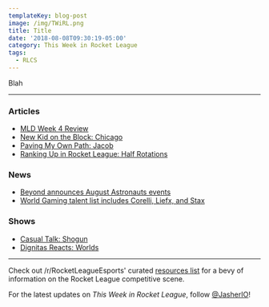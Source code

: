 ```yaml
---
templateKey: blog-post
image: /img/TWiRL.png
title: Title
date: '2018-08-08T09:30:19-05:00'
category: This Week in Rocket League
tags:
  - RLCS
---
```

Blah

---

### Articles

* [MLD Week 4 Review](https://www.mldoubles.com/single-post/2018/08/07/Season-7-Week-4-Review)
* [New Kid on the Block: Chicago](https://www.theplayerslobby.com/2165/new-kid-block-chicago-evil-geniuses/#.XaiYnn1a0q)
* [Paving My Own Path: Jacob](https://www.theplayerslobby.com/2186/paving-my-own-path-jacob-rogue-rocket-league/#.nEiz3ZoIlH)
* [Ranking Up in Rocket League: Half Rotations](https://ginx.tv/rocket-league/ranking-up-rocket-league-half-rotations/)

### News

* [Beyond announces August Astronauts events](https://twitter.com/TeamBeyondnet/status/1026931338593660928)
* [World Gaming talent list includes Corelli, Liefx, and Stax](https://twitter.com/WorldGaming/status/1026952991130234882)

### Shows

* [Casual Talk: Shogun](https://www.youtube.com/watch?v=ITtE_IRrJwo)
* [Dignitas Reacts: Worlds](https://www.youtube.com/watch?v=92kxaGxm7XM)

---

Check out /r/RocketLeagueEsports' curated [resources list](https://www.reddit.com/r/RocketLeagueEsports/wiki/links) for a bevy of information on the Rocket League competitive scene.

For the latest updates on _This Week in Rocket League_, follow [@JasherIO](https://twitter.com/JasherIO)!
